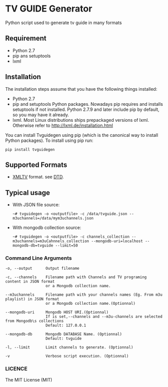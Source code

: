 # TV GUIDE Generator

Python script used to generate tv guide in many formats

## Requirement
+ Python 2.7
+ pip ans setuptools
+ lxml

## Installation

The installation steps assume that you have the following things installed:
+ Python 2.7
+ pip and setuptools Python packages. Nowadays pip requires and installs setuptools if not installed. Python 2.7.9 and later include pip by default, so you may have it already.
+ lxml. Most Linux distributions ships prepackaged versions of lxml. Otherwise refer to http://lxml.de/installation.html

You can install Tvguidegen using pip (which is the canonical way to install Python packages). To install using pip run:

`pip install tvguidegen`

## Supported Formats
+ [XMLTV](http://wiki.xmltv.org/index.php/XMLTVProject) format. see [DTD](http://xmltv.cvs.sourceforge.net/viewvc/xmltv/xmltv/xmltv.dtd).


## Typical usage

+ With JSON file source:

  `~# tvguidegen -o <outputfile> -c /data/tvguide.json --m3uchannels=/data/mym3uchannels.json`

+ With mongodb collection source:

  `~# tvguidegen -o <outputfile> -c channels_collection --m3uchannels=m3uCahnnels_collection --mongodb-uri=localhost --mongodb-db=tvguide --limit=50`

### Command Line Arguments
```
-o, --output      Output filename

-c, --channels    Filename path with Channels and TV programing content in JSON format
                  or a Mongodb collection name.

--m3uchannels     Filename path with your channels names (Eg. From m3u playlist) in JSON format
                  or a Mongodb collection name.(Optionnal)

--mongodb-uri     Mongodb HOST URI.(Optionnal)
                  If is set,--channels and --m3u-channels are selected from Mongodb\s collections
                  Default: 127.0.0.1

--mongodb-db      Mongodb DATABASE Name. (Optionnal)
                  Default: tvguide

-l, --limit       Limit channels to generate. (Optionnal)

-v                Verbose script execution. (Optionnal)
```

### LICENCE

The MIT License (MIT)
